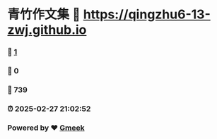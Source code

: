 # 青竹作文集 :link: https://qingzhu6-13-zwj.github.io 
### :page_facing_up: [1](https://qingzhu6-13-zwj.github.io/tag.html) 
### :speech_balloon: 0 
### :hibiscus: 739 
### :alarm_clock: 2025-02-27 21:02:52 
### Powered by :heart: [Gmeek](https://github.com/Meekdai/Gmeek)
